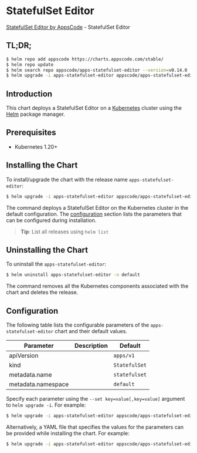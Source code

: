 # StatefulSet Editor

[StatefulSet Editor by AppsCode](https://appscode.com) - StatefulSet Editor

## TL;DR;

```bash
$ helm repo add appscode https://charts.appscode.com/stable/
$ helm repo update
$ helm search repo appscode/apps-statefulset-editor --version=v0.14.0
$ helm upgrade -i apps-statefulset-editor appscode/apps-statefulset-editor -n default --create-namespace --version=v0.14.0
```

## Introduction

This chart deploys a StatefulSet Editor on a [Kubernetes](http://kubernetes.io) cluster using the [Helm](https://helm.sh) package manager.

## Prerequisites

- Kubernetes 1.20+

## Installing the Chart

To install/upgrade the chart with the release name `apps-statefulset-editor`:

```bash
$ helm upgrade -i apps-statefulset-editor appscode/apps-statefulset-editor -n default --create-namespace --version=v0.14.0
```

The command deploys a StatefulSet Editor on the Kubernetes cluster in the default configuration. The [configuration](#configuration) section lists the parameters that can be configured during installation.

> **Tip**: List all releases using `helm list`

## Uninstalling the Chart

To uninstall the `apps-statefulset-editor`:

```bash
$ helm uninstall apps-statefulset-editor -n default
```

The command removes all the Kubernetes components associated with the chart and deletes the release.

## Configuration

The following table lists the configurable parameters of the `apps-statefulset-editor` chart and their default values.

|     Parameter      | Description |         Default          |
|--------------------|-------------|--------------------------|
| apiVersion         |             | <code>apps/v1</code>     |
| kind               |             | <code>StatefulSet</code> |
| metadata.name      |             | <code>statefulset</code> |
| metadata.namespace |             | <code>default</code>     |


Specify each parameter using the `--set key=value[,key=value]` argument to `helm upgrade -i`. For example:

```bash
$ helm upgrade -i apps-statefulset-editor appscode/apps-statefulset-editor -n default --create-namespace --version=v0.14.0 --set apiVersion=apps/v1
```

Alternatively, a YAML file that specifies the values for the parameters can be provided while
installing the chart. For example:

```bash
$ helm upgrade -i apps-statefulset-editor appscode/apps-statefulset-editor -n default --create-namespace --version=v0.14.0 --values values.yaml
```

